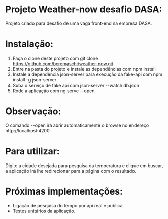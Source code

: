 # Projeto Weather-now desafio DASA:

Projeto criado para desafio de uma vaga front-end na empresa DASA.

# Instalação:

1. Faça o clone deste projeto com git clone https://github.com/bcremaschi/weather-now.git
2. Entre na pasta do projeto e instale as dependências com npm install
3. Instale a dependência json-server para execução da fake-api com npm install -g json-server
4. Suba o serviço de fake api com json-server --watch db.json
5. Rode a aplicação com ng serve --open

# Observação:

O comando --open irá abrir automaticamente o browse no endereço http://localhost:4200

# Para utilizar:

Digite a cidade desejada para pesquisa da temperatura e clique em buscar, a
aplicação irá lhe redirecionar para a página com o resultado.

# Próximas implementações:

- Ligação de pesquisa do tempo por api real e publica.
- Testes unitários da aplicação.

